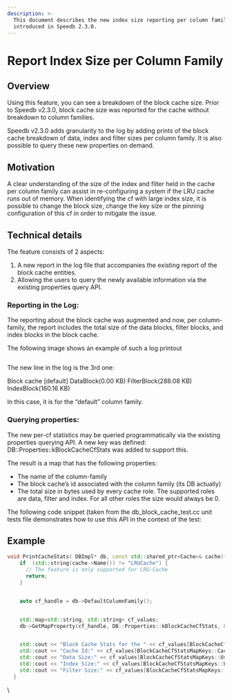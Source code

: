 ```yaml
---
description: >-
  This document describes the new index size reporting per column family
  introduced in Speedb 2.3.0.
---
```


# Report Index Size per Column Family

## Overview&#x20;

Using this feature, you can see a breakdown of the  block cache size. Prior to Speedb v2.3.0, block cache size was reported for the cache without breakdown to column families.&#x20;

Speedb v2.3.0 adds granularity to the log by adding prints of the block cache breakdown of data, index and filter sizes per column family. It is also possible to query these new properties on demand.

## Motivation&#x20;

A clear understanding of the size of the index and filter held in the cache per column family can assist in re-configuring a system if the LRU cache runs out of memory. When identifying the cf with large index size, it is possible to change the block size, change the key size or the pinning configuration of this cf in order to mitigate the issue.&#x20;

## Technical details&#x20;

The feature consists of 2 aspects:

1. A new report in the log file that accompanies the existing report of the block cache entities.
2. Allowing the users to query the newly available information via the existing properties query API.

### Reporting in the Log:

The reporting about the block cache was augmented and now, per column-family, the report includes the total size of the data blocks, filter blocks, and index blocks in the block cache.

The following image shows an example of such a log printout

<figure><img src="https://lh6.googleusercontent.com/JqM4IxkO6lHqxsoW6K7_5w-Cx9VFprvnrTR6FKbOcP6u7KtLnzMojXSZl8N7-ZcL0wcSTnqWcWPHORvKiCjlfqosNPmIIgZMv6ETs1u3nka_WpbbnWgT2HgHS5kvRGeyod7MfaK1aFKHQG1VaDi8rB4" alt=""><figcaption></figcaption></figure>

The new line in the log is the 3rd one:

Block cache \[default]  DataBlock(0.00 KB) FilterBlock(288.08 KB) IndexBlock(160.16 KB)

In this case, it is for the “default” column family.



### Querying properties:

The new per-cf statistics may be queried programmatically via the existing properties querying API. A new key was defined: DB::Properties::kBlockCacheCfStats was added to support this.

The result is a map that has the following properties:

* The name of the column-family
* The block cache’s id associated with the column family (its DB actually)
* The total size in bytes used by every cache role. The supported roles are data, filter and index. For all other roles the size would always be 0.

The following code snippet (taken from the db\_block\_cache\_test.cc unit tests file demonstrates how to use this API in the context of the test:

## Example&#x20;

```cpp
void PrintCacheStats( DBImpl* db, const std::shared_ptr<Cache>& cache){
    if  (std::string(cache->Name()) != "LRUCache") {
      // The feature is only supported for LRU-Cache
      return;
    }


    auto cf_handle = db->DefaultColumnFamily();


    std::map<std::string, std::string> cf_values;
    db->GetMapProperty(cf_handle, DB::Properties::kBlockCacheCfStats, &cf_values);


    std::cout << "Block Cache Stats for the " << cf_values[BlockCacheCfStatsMapKeys::CfName()] << " column-family:\n";
    std::cout << "Cache Id:" << cf_values[BlockCacheCfStatsMapKeys::CacheId()] << '\n';
    std::cout << "Data Size:" << cf_values[BlockCacheCfStatsMapKeys::UsedBytes(CacheEntryRole::kDataBlock)] << '\n';
    std::cout << "Index Size:" << cf_values[BlockCacheCfStatsMapKeys::UsedBytes(CacheEntryRole::kIndexBlock)] << '\n';
    std::cout << "Filter Size:" << cf_values[BlockCacheCfStatsMapKeys::UsedBytes(CacheEntryRole::kFilterBlock)] << '\n';
  }
```



\

